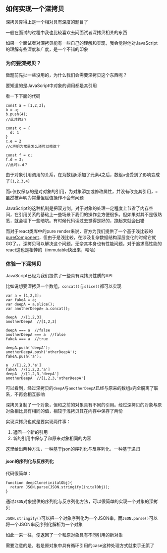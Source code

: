 ## 如何实现一个深拷贝
深拷贝算得上是一个相对具有深度的题目了   

一般在面试的过程中我也比较喜欢去问面试者深拷贝相关的东西   

如果一个面试者对深拷贝能有一些自己的理解和实现，我会觉得他对JavaScript的理解有些深度和广度，是一个不错的印象  

### 为何要深拷贝？   

做题前先扯一些没用的，为什么我们会需要深拷贝这个东西呢？   

要知道的是JavaScript中对象的调用都是其引用    

看一下下面的代码   

```
const a = [1,2,3];
b = a;
b.push(4);
//此时的a？

const c = {
  d: 1
}
c.e = 2
//c声明为常量怎么还可以修改？

const f = c;
f.d = 3;
//此时c.d？
```   

由于对象引用调用的关系，在为数组```b```添加了元素```4```之后，数组```a```也受到了影响变成了```[1,2,3,4]```   

而```c```仅仅保存的是对对象的引用，为对象添加或修改属性，并没有改变其引用，```c```虽然被声明为常量但赋值操作不会有问题    

JavaScript的这种机制是把双刃剑，对于对象的处理一定程度上节省了内存空间，在引用关系的基础上一些场景下我们的操作会方便很多。但如果对其不是很熟悉，就会埋下一些暗坑。有时候代码读过去觉得是好的，跑起来就会出错   

而对于react类库中的pure render来说，官方为我们提供了一个基于浅比较的[pureComponent](https://facebook.github.io/react/docs/react-api.html)，但由于是浅比较，在涉及复杂数据结构深层变化的时候它就GG了。。深拷贝可以解决这个问题，无奈其本身也有性能问题，对于追求高性能的react这也是相悖的（immutable快出来，哈哈）   

### 体验一下深拷贝

JavaScript已经为我们提供了一些具有深拷贝性质的API   

比如说想要深拷贝一个数组，```concat()```与```slice()```都可以实现   

```
var a = [1,2,3];
var fakeA = a;
var deepA = a.slice();
var anotherDeepA= a.concat();

deepA  //[1,2,3]
anotherDeepA  //[1,2,3]

deepA === a  //false
anotherDeepA === a  //false
fakeA === a  //true

deepA.push('deepA');
anotherDeepA.push('otherDeepA');
fakeA.push('a');

a  //[1,2,3,'a'] 
fakeA  //[1,2,3,'a'] 
deepA  //[1,2,3,'deepA']
anotherDeepA  //[1,2,3,'otherDeepA']
```   

可以看到，经过深拷贝的```deepA```与```anotherDeepA```已经与原来的数组```a```完全脱离了联系，不再会相互影响   

深拷贝复制了一个对象，但和之前的对象具有不同的引用。经过深拷贝的对象与原对象相比具有相同的值，相较于浅拷贝其在内存中保存了两份   

实现深拷贝也就是要实现两件事：   

1. 返回一个新的引用
2. 新的引用中保存了和原来对象相同的内容   

   
这里给出两种方法，一种基于json的序列化与反序列化，一种基于递归

#### json的序列化与反序列化

代码很简单：   

```
function deepClone(initalObj){
  return JSON.parse(JSON.stringify(initalObj));
}
```  

通过```JSON```对象提供的序列化与反序列化方法，可以很简单的实现一个对象的深拷贝    

```JSON.stringify()```可以把一个对象序列化为一个JSON串，而```JSON.parse()```可以将一个JSON串反序列化解析为一个对象   

如此一来一往，便返回了一个和原对象具有不同引用的新对象   

需要注意的是，若是原对象中具有循环引用的case这种处理方式就束手无策了   